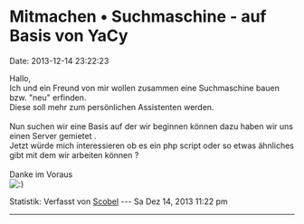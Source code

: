 Mitmachen • Suchmaschine - auf Basis von YaCy
=============================================

Date: 2013-12-14 23:22:23

Hallo,\
Ich und ein Freund von mir wollen zusammen eine Suchmaschine bauen bzw.
\"neu\" erfinden.\
Diese soll mehr zum persönlichen Assistenten werden.\
\
Nun suchen wir eine Basis auf der wir beginnen können dazu haben wir uns
einen Server gemietet .\
Jetzt würde mich interessieren ob es ein php script oder so etwas
ähnliches gibt mit dem wir arbeiten können ?\
\
Danke im Voraus\
![:)](http://forum.yacy-websuche.de/images/smilies/icon_e_smile.gif "Smile")

Statistik: Verfasst von
[Scobel](http://forum.yacy-websuche.de/memberlist.php?mode=viewprofile&u=9166)
--- Sa Dez 14, 2013 11:22 pm

------------------------------------------------------------------------

